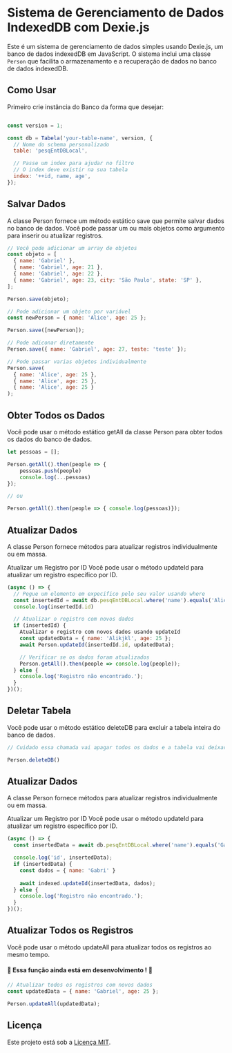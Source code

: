 # Sistema de Gerenciamento de Dados IndexedDB com Dexie.js

Este é um sistema de gerenciamento de dados simples usando Dexie.js, um banco de dados indexedDB em JavaScript. O sistema inclui uma classe `Person` que facilita o armazenamento e a recuperação de dados no banco de dados indexedDB.

## Como Usar

Primeiro crie instância do Banco da forma que desejar:
```javascript

const version = 1;

const db = Tabela('your-table-name', version, {
  // Nome do schema personalizado
  table: 'pesqEntDBLocal', 

  // Passe um index para ajudar no filtro
  // O index deve existir na sua tabela
  index: '++id, name, age', 
});
```


## Salvar Dados

A classe Person fornece um método estático save que permite salvar dados no banco de dados. Você pode passar um ou mais objetos como argumento para inserir ou atualizar registros.


```javascript
// Você pode adicionar um array de objetos
const objeto = [
  { name: 'Gabriel' },
  { name: 'Gabriel', age: 21 },
  { name: 'Gabriel', age: 22 },
  { name: 'Gabriel', age: 23, city: 'São Paulo', state: 'SP' },
];

Person.save(objeto);

// Pode adicionar um objeto por variável
const newPerson = { name: 'Alice', age: 25 };

Person.save([newPerson]);

// Pode adiconar diretamente 
Person.save({ name: 'Gabriel', age: 27, teste: 'teste' });

// Pode passar varias objetos individualmente
Person.save(
  { name: 'Alice', age: 25 },
  { name: 'Alice', age: 25 },
  { name: 'Alice', age: 25 }
);
```

## Obter Todos os Dados

Você pode usar o método estático getAll da classe Person para obter todos os dados do banco de dados.

```javascript
let pessoas = [];

Person.getAll().then(people => {
    pessoas.push(people)
    console.log(...pessoas)
});

// ou 

Person.getAll().then(people => { console.log(pessoas)});
```

## Atualizar Dados
A classe Person fornece métodos para atualizar registros individualmente ou em massa.

Atualizar um Registro por ID
Você pode usar o método updateId para atualizar um registro específico por ID.

```javascript
(async () => {
  // Pegue um elemento em expecifico pelo seu valor usando where
  const insertedId = await db.pesqEntDBLocal.where('name').equals('Alice').first()
  console.log(insertedId.id)

  // Atualizar o registro com novos dados
  if (insertedId) {
    Atualizar o registro com novos dados usando updateId
    const updatedData = { name: 'Alikjkl', age: 25 };
    await Person.updateId(insertedId.id, updatedData);

    // Verificar se os dados foram atualizados
    Person.getAll().then(people => console.log(people));
  } else {
    console.log('Registro não encontrado.');
  }
})();
```

## Deletar Tabela

Você pode usar o método estático deleteDB para excluir a tabela inteira do banco de dados.

```javascript
// Cuidado essa chamada vai apagar todos os dados e a tabela vai deixar de existir no indexedDB

Person.deleteDB()
```

## Atualizar Dados
A classe Person fornece métodos para atualizar registros individualmente ou em massa.

Atualizar um Registro por ID
Você pode usar o método updateId para atualizar um registro específico por ID.

```javascript
(async () => {
  const insertedData = await db.pesqEntDBLocal.where('name').equals('Gabriel').first();

  console.log('id', insertedData);
  if (insertedData) {
    const dados = { name: 'Gabri' }
    
    await indexed.updateId(insertedData, dados);
  } else {
    console.log('Registro não encontrado.');
  }
})();

```

## Atualizar Todos os Registros
Você pode usar o método updateAll para atualizar todos os registros ao mesmo tempo.

#### 🚧 Essa função ainda está em desenvolvimento ! 🚧

```javascript
// Atualizar todos os registros com novos dados
const updatedData = { name: 'Gabriel', age: 25 };

Person.updateAll(updatedData);

```

## Licença
Este projeto está sob a [Licença MIT](LICENSE).